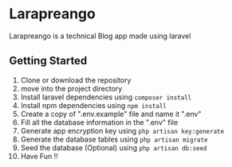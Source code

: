 # Larapreango

Larapreango is a technical Blog app made using laravel

## Getting Started

1. Clone or download the repository
2. move into the project directory
3. Install laravel dependencies using `` composer install  ``
4. Install npm dependencies using `` npm install ``
5. Create a copy of ".env.example" file and name it ".env" 
6. Fill all the database information in the ".env" file
7. Generate app encryption key using `` php artisan key:generate ``
8. Generate the database tables using `` php artisan migrate `` 
9. Seed the database (Optional) using `` php artisan db:seed ``
10. Have Fun !!